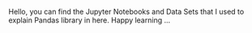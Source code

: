 Hello, you can find the Jupyter Notebooks and Data Sets that I used to explain Pandas library in here. Happy learning ...
